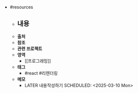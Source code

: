 - #resources
	- **내용**
		-
	- **출처**
	- **참조**
	- **관련 프로젝트**
	- **영역**
		- [[프로그래밍]]
	- **태그**
		- #react #리렌더링
	- **메모**
		- LATER 내용작성하기
		  SCHEDULED: <2025-03-10 Mon>